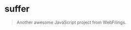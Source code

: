 suffer
================================================================================

> Another awesome JavaScript project from WebFilings.
